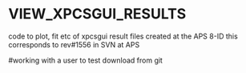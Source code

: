 # VIEW_XPCSGUI_RESULTS
code to plot, fit etc of xpcsgui result files created at the APS 8-ID
this corresponds to rev#1556 in SVN at APS

#working with a user to test download from git
